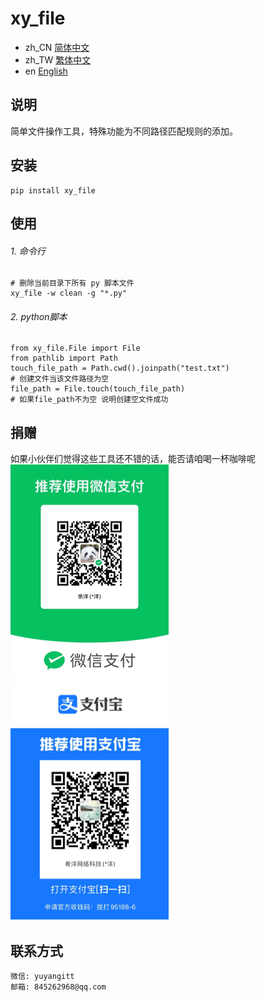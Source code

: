 # xy_file

- zh_CN [简体中文](readme/README_zh_CN.md)
- zh_TW [繁体中文](readme/README_zh_TW.md)
- en [English](readme/README_en.md)

## 说明
简单文件操作工具，特殊功能为不同路径匹配规则的添加。


## 安装

```
pip install xy_file
```

## 使用

###### 1. 命令行

```
# 删除当前目录下所有 py 脚本文件
xy_file -w clean -g "*.py"
```

###### 2. python脚本

```
from xy_file.File import File
from pathlib import Path
touch_file_path = Path.cwd().joinpath("test.txt")
# 创建文件当该文件路径为空
file_path = File.touch(touch_file_path)
# 如果file_path不为空 说明创建空文件成功
```

## 捐赠

如果小伙伴们觉得这些工具还不错的话，能否请咱喝一杯咖啡呢
<br />
![微信](readme/WeChat.png)
![支付宝](readme/Alipay.png)

## 联系方式


```
微信: yuyangitt
邮箱: 845262968@qq.com
```